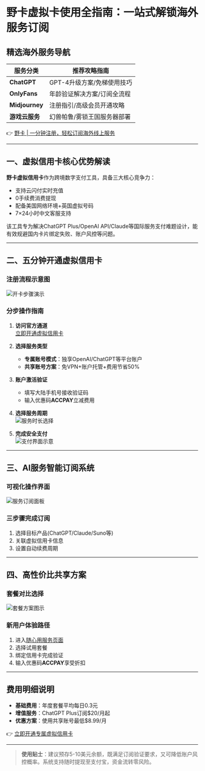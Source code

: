 # 野卡虚拟卡使用全指南：一站式解锁海外服务订阅

## 精选海外服务导航
| 服务分类         | 推荐攻略指南                  |
|------------------|-------------------------------|
| **ChatGPT**      | GPT-4升级方案/免梯使用技巧    | 
| **OnlyFans**     | 年龄验证解决方案/订阅全流程   |
| **Midjourney**   | 注册指引/高级会员开通攻略     |
| **游戏云服务**   | 幻兽帕鲁/雾锁王国服务器部署   |

👉 [野卡 | 一分钟注册，轻松订阅海外线上服务](https://bbtdd.com/yeka)

---

## 一、虚拟信用卡核心优势解读
**野卡虚拟信用卡**作为跨境数字支付工具，具备三大核心竞争力：
- 支持云闪付实时充值 
- 0手续费消费提现
- 配备美国网络环境+英国虚拟号码
- 7×24小时中文客服支持

该工具专为解决ChatGPT Plus/OpenAI API/Claude等国际服务支付难题设计，能有效规避国内卡片绑定失败、账户风控等问题。

---

## 二、五分钟开通虚拟信用卡
### 注册流程示意图
![开卡步骤演示](https://bbtdd.com/wp-content/uploads/img/827240656123442.webp)

### 分步操作指南
1. **访问官方通道**  
   [立即开通虚拟信用卡](https://bbtdd.com/yeka)

2. **选择服务类型**
   - **专属账号模式**：独享OpenAI/ChatGPT等平台账户
   - **共享账号方案**：免VPN+账户托管+费用节省50%

3. **账户激活验证**
   - 填写大陆手机号接收验证码
   - 输入优惠码**ACCPAY**立减费用

4. **选择服务周期**  
   ![服务时长选择](https://bbtdd.com/wp-content/uploads/img/66008115206803.webp)

5. **完成安全支付**  
   ![支付界面示意](https://bbtdd.com/wp-content/uploads/img/993609831286007.webp)

---

## 三、AI服务智能订阅系统
### 可视化操作界面
![服务订阅面板](https://bbtdd.com/wp-content/uploads/img/643391476168289.webp)

### 三步骤完成订阅
1. 选择目标产品(ChatGPT/Claude/Suno等)
2. 关联虚拟信用卡信息
3. 设置自动续费周期

---

## 四、高性价比共享方案
### 套餐对比选择
![套餐方案图示](https://bbtdd.com/wp-content/uploads/img/169777029.webp)

### 新用户体验路径
1. 进入[随心用服务页面](https://bbtdd.com/yeka)
2. 选择试用套餐
3. 绑定信用卡完成验证
4. 输入优惠码**ACCPAY**享受折扣

---

## 费用明细说明
- **基础费用**：年度套餐平均每日0.3元
- **增值服务**：ChatGPT Plus订阅$20/月起
- **优惠方案**：使用共享账号最低$8.99/月

👉 [立即开通专属虚拟信用卡](https://bbtdd.com/yeka)

---

> **使用贴士**：建议预存5-10美元余额，既满足订阅验证要求，又可降低账户风控概率。系统支持随时提现至支付宝，资金流转零风险。